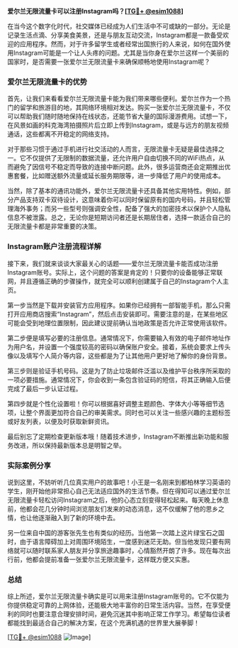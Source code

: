 **爱尔兰无限流量卡可以注册Instagram吗？[[TG💪+ @esim1088](https://t.me/s/esim1088)]**

在当今这个数字化时代，社交媒体已经成为人们生活中不可或缺的一部分。无论是记录生活点滴、分享美食美景，还是与朋友互动交流，Instagram都是一款备受欢迎的应用程序。然而，对于许多留学生或者经常出国旅行的人来说，如何在国外使用Instagram可能是一个让人头疼的问题。尤其是当你身在爱尔兰这样一个美丽的国家时，是否需要一张爱尔兰无限流量卡来确保顺畅地使用Instagram呢？

### 爱尔兰无限流量卡的优势

首先，让我们来看看爱尔兰无限流量卡能为我们带来哪些便利。爱尔兰作为一个热门的留学和旅游目的地，其网络环境相对发达。购买一张爱尔兰无限流量卡，不仅可以帮助我们随时随地保持在线状态，还能节省大量的国际漫游费用。试想一下，在风景如画的科克海湾拍摄照片后立即上传到Instagram，或是与远方的朋友视频通话，这些都离不开稳定的网络支持。

对于那些习惯于通过手机进行社交活动的人而言，无限流量卡无疑是最佳选择之一。它不仅提供了无限制的数据流量，还允许用户自由切换不同的WiFi热点，从而避免了因信号不稳定而导致的连接中断问题。此外，很多运营商还会定期推出优惠套餐，比如赠送额外流量或延长服务期限等，进一步降低了用户的使用成本。

当然，除了基本的通讯功能外，爱尔兰无限流量卡还具备其他实用特性。例如，部分产品支持双卡双待设计，这意味着你可以同时保留原有的国内号码，并且轻松管理海外事务；而另一些型号则强调安全性，配备了强大的加密技术以保护个人隐私信息不被泄露。总之，无论你是短期访问者还是长期居住者，选择一款适合自己的无限流量卡都是非常重要的决策。

### Instagram账户注册流程详解

接下来，我们就来谈谈大家最关心的话题——爱尔兰无限流量卡能否成功注册Instagram账号。实际上，这个问题的答案是肯定的！只要你的设备能够正常联网，并且遵循正确的步骤操作，就完全可以顺利创建属于自己的Instagram个人主页。

第一步当然是下载并安装官方应用程序。如果你已经拥有一部智能手机，那么只需打开应用商店搜索“Instagram”，然后点击安装即可。需要注意的是，在某些地区可能会受到地理位置限制，因此建议提前确认当地政策是否允许正常使用该软件。

第二步便是填写必要的注册信息。通常情况下，你需要输入有效的电子邮件地址作为用户名，并设置一个强度较高的密码以确保账户安全。接着，系统会要求上传头像以及填写个人简介等内容，这些都是为了让其他用户更好地了解你的身份背景。

第三步则是验证手机号码。这是为了防止垃圾邮件泛滥以及维护平台秩序所采取的一项必要措施。通常情况下，你会收到一条包含验证码的短信，将其正确输入后便完成了最后一步认证过程。

第四步就是个性化设置啦！你可以根据喜好调整主题颜色、字体大小等等细节选项，让整个界面更加符合自己的审美需求。同时也可以关注一些感兴趣的主题标签或好友列表，以便及时获取新鲜资讯。

最后别忘了定期检查更新版本哦！随着技术进步，Instagram不断推出新功能和服务改进，所以保持最新版本总是明智之举。

### 实际案例分享

说到这里，不妨听听几位真实用户的故事吧！小王是一名刚来到都柏林学习英语的学生，刚开始他非常担心自己无法适应国外的生活节奏。但在得知可以通过爱尔兰无限流量卡轻松访问Instagram之后，他的心态立刻变得轻松起来。每天晚上休息前，他都会花几分钟时间浏览朋友们发来的动态消息，这不仅缓解了他的思乡之情，也让他逐渐融入到了新的环境中去。

另一位来自中国的游客张先生也有类似的经历。当他第一次踏上这片绿宝石之国时，由于语言障碍加上对周围环境陌生，一度感到迷茫无助。但当他发现只要有网络就可以随时联系家人朋友并分享旅途趣事时，心情豁然开朗了许多。现在每次出行前，他都会提前准备一张爱尔兰无限流量卡，这样既方便又实惠。

### 总结

综上所述，爱尔兰无限流量卡确实是可以用来注册Instagram账号的。它不仅能为你提供稳定可靠的上网体验，还能极大地丰富你的日常生活内容。当然，在享受便利的同时也要注意合理安排时间，避免沉迷其中影响正常工作学习。希望每位读者都能找到最适合自己的解决方案，在这个充满机遇的世界里大展拳脚！

[[TG💪+ @esim1088](https://t.me/s/esim1088) ![Image](https://i.postimg.cc/4NQfJmqS/Snipaste-2025-05-13-00-14-12.png)]